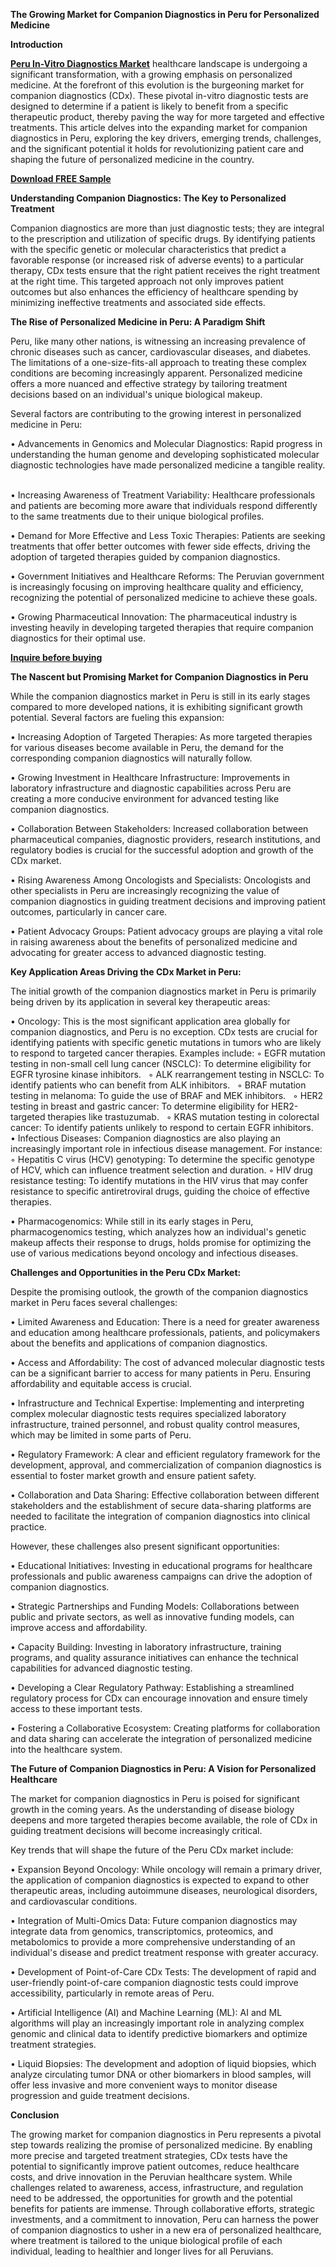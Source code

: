 **The Growing Market for Companion Diagnostics in Peru for Personalized Medicine**

**Introduction**

**[Peru In-Vitro Diagnostics Market](https://www.nextmsc.com/report/peru-in-vitro-diagnostics-market)** healthcare landscape is undergoing a significant transformation, with a growing emphasis on personalized medicine. At the forefront of this evolution is the burgeoning market for companion diagnostics (CDx). These pivotal in-vitro diagnostic tests are designed to determine if a patient is likely to benefit from a specific therapeutic product, thereby paving the way for more targeted and effective treatments. This article delves into the expanding market for companion diagnostics in Peru, exploring the key drivers, emerging trends, challenges, and the significant potential it holds for revolutionizing patient care and shaping the future of personalized medicine in the country.

**[Download FREE Sample](https://www.nextmsc.com/peru-in-vitro-diagnostics-market/request-sample)**

**Understanding Companion Diagnostics: The Key to Personalized Treatment**

Companion diagnostics are more than just diagnostic tests; they are integral to the prescription and utilization of specific drugs. By identifying patients with the specific genetic or molecular characteristics that predict a favorable response (or increased risk of adverse events) to a particular therapy, CDx tests ensure that the right patient receives the right treatment at the right time. This targeted approach not only improves patient outcomes but also enhances the efficiency of healthcare spending by minimizing ineffective treatments and associated side effects.

**The Rise of Personalized Medicine in Peru: A Paradigm Shift**

Peru, like many other nations, is witnessing an increasing prevalence of chronic diseases such as cancer, cardiovascular diseases, and diabetes. The limitations of a one-size-fits-all approach to treating these complex conditions are becoming increasingly apparent. Personalized medicine offers a more nuanced and effective strategy by tailoring treatment decisions based on an individual's unique biological makeup.   

Several factors are contributing to the growing interest in personalized medicine in Peru:
    
  • Advancements in Genomics and Molecular Diagnostics: Rapid progress in understanding the human genome and developing sophisticated molecular diagnostic technologies have made personalized medicine a tangible reality.   
  
  • Increasing Awareness of Treatment Variability: Healthcare professionals and patients are becoming more aware that individuals respond differently to the same treatments due to their unique biological profiles.
  
  • Demand for More Effective and Less Toxic Therapies: Patients are seeking treatments that offer better outcomes with fewer side effects, driving the adoption of targeted therapies guided by companion diagnostics.
  
  • Government Initiatives and Healthcare Reforms: The Peruvian government is increasingly focusing on improving healthcare quality and efficiency, recognizing the potential of personalized medicine to achieve these goals.
  
  • Growing Pharmaceutical Innovation: The pharmaceutical industry is investing heavily in developing targeted therapies that require companion diagnostics for their optimal use.   

**[Inquire before buying](https://www.nextmsc.com/peru-in-vitro-diagnostics-market/inquire-before-buying)**

**The Nascent but Promising Market for Companion Diagnostics in Peru**

While the companion diagnostics market in Peru is still in its early stages compared to more developed nations, it is exhibiting significant growth potential. Several factors are fueling this expansion:
    
  • Increasing Adoption of Targeted Therapies: As more targeted therapies for various diseases become available in Peru, the demand for the corresponding companion diagnostics will naturally follow.
  
  • Growing Investment in Healthcare Infrastructure: Improvements in laboratory infrastructure and diagnostic capabilities across Peru are creating a more conducive environment for advanced testing like companion diagnostics.
  
  • Collaboration Between Stakeholders: Increased collaboration between pharmaceutical companies, diagnostic providers, research institutions, and regulatory bodies is crucial for the successful adoption and growth of the CDx market.
  
  • Rising Awareness Among Oncologists and Specialists: Oncologists and other specialists in Peru are increasingly recognizing the value of companion diagnostics in guiding treatment decisions and improving patient outcomes, particularly in cancer care.
    
  • Patient Advocacy Groups: Patient advocacy groups are playing a vital role in raising awareness about the benefits of personalized medicine and advocating for greater access to advanced diagnostic testing.

**Key Application Areas Driving the CDx Market in Peru:**

The initial growth of the companion diagnostics market in Peru is primarily being driven by its application in several key therapeutic areas:
    
  • Oncology: This is the most significant application area globally for companion diagnostics, and Peru is no exception. CDx tests are crucial for identifying patients with specific genetic mutations in tumors who are likely to respond to targeted cancer therapies. Examples include: 
        ◦ EGFR mutation testing in non-small cell lung cancer (NSCLC): To determine eligibility for EGFR tyrosine kinase inhibitors.   
        ◦ ALK rearrangement testing in NSCLC: To identify patients who can benefit from ALK inhibitors.   
        ◦ BRAF mutation testing in melanoma: To guide the use of BRAF and MEK inhibitors.   
        ◦ HER2 testing in breast and gastric cancer: To determine eligibility for HER2-targeted therapies like trastuzumab.   
        ◦ KRAS mutation testing in colorectal cancer: To identify patients unlikely to respond to certain EGFR inhibitors.
  
  • Infectious Diseases: Companion diagnostics are also playing an increasingly important role in infectious disease management. For instance: 
        ◦ Hepatitis C virus (HCV) genotyping: To determine the specific genotype of HCV, which can influence treatment selection and duration.
        ◦ HIV drug resistance testing: To identify mutations in the HIV virus that may confer resistance to specific antiretroviral drugs, guiding the choice of effective therapies.
    
  • Pharmacogenomics: While still in its early stages in Peru, pharmacogenomics testing, which analyzes how an individual's genetic makeup affects their response to drugs, holds promise for optimizing the use of various medications beyond oncology and infectious diseases.

**Challenges and Opportunities in the Peru CDx Market:**

Despite the promising outlook, the growth of the companion diagnostics market in Peru faces several challenges:
    
  • Limited Awareness and Education: There is a need for greater awareness and education among healthcare professionals, patients, and policymakers about the benefits and applications of companion diagnostics.
  
  • Access and Affordability: The cost of advanced molecular diagnostic tests can be a significant barrier to access for many patients in Peru. Ensuring affordability and equitable access is crucial.
  
  • Infrastructure and Technical Expertise: Implementing and interpreting complex molecular diagnostic tests requires specialized laboratory infrastructure, trained personnel, and robust quality control measures, which may be limited in some parts of Peru.   
  
  • Regulatory Framework: A clear and efficient regulatory framework for the development, approval, and commercialization of companion diagnostics is essential to foster market growth and ensure patient safety.   
  
  • Collaboration and Data Sharing: Effective collaboration between different stakeholders and the establishment of secure data-sharing platforms are needed to facilitate the integration of companion diagnostics into clinical practice.

However, these challenges also present significant opportunities:
    
  • Educational Initiatives: Investing in educational programs for healthcare professionals and public awareness campaigns can drive the adoption of companion diagnostics.   
  
  • Strategic Partnerships and Funding Models: Collaborations between public and private sectors, as well as innovative funding models, can improve access and affordability.
  
  • Capacity Building: Investing in laboratory infrastructure, training programs, and quality assurance initiatives can enhance the technical capabilities for advanced diagnostic testing.
  
  • Developing a Clear Regulatory Pathway: Establishing a streamlined regulatory process for CDx can encourage innovation and ensure timely access to these important tests.
  
  • Fostering a Collaborative Ecosystem: Creating platforms for collaboration and data sharing can accelerate the integration of personalized medicine into the healthcare system.   

**The Future of Companion Diagnostics in Peru: A Vision for Personalized Healthcare**

The market for companion diagnostics in Peru is poised for significant growth in the coming years. As the understanding of disease biology deepens and more targeted therapies become available, the role of CDx in guiding treatment decisions will become increasingly critical.

Key trends that will shape the future of the Peru CDx market include:
    
  • Expansion Beyond Oncology: While oncology will remain a primary driver, the application of companion diagnostics is expected to expand to other therapeutic areas, including autoimmune diseases, neurological disorders, and cardiovascular conditions.
  
  • Integration of Multi-Omics Data: Future companion diagnostics may integrate data from genomics, transcriptomics, proteomics, and metabolomics to provide a more comprehensive understanding of an individual's disease and predict treatment response with greater accuracy.
  
  • Development of Point-of-Care CDx Tests: The development of rapid and user-friendly point-of-care companion diagnostic tests could improve accessibility, particularly in remote areas of Peru.
  
  • Artificial Intelligence (AI) and Machine Learning (ML): AI and ML algorithms will play an increasingly important role in analyzing complex genomic and clinical data to identify predictive biomarkers and optimize treatment strategies.   
  
  • Liquid Biopsies: The development and adoption of liquid biopsies, which analyze circulating tumor DNA or other biomarkers in blood samples, will offer less invasive and more convenient ways to monitor disease progression and guide treatment decisions.

**Conclusion**

The growing market for companion diagnostics in Peru represents a pivotal step towards realizing the promise of personalized medicine. By enabling more precise and targeted treatment strategies, CDx tests have the potential to significantly improve patient outcomes, reduce healthcare costs, and drive innovation in the Peruvian healthcare system. While challenges related to awareness, access, infrastructure, and regulation need to be addressed, the opportunities for growth and the potential benefits for patients are immense. Through collaborative efforts, strategic investments, and a commitment to innovation, Peru can harness the power of companion diagnostics to usher in a new era of personalized healthcare, where treatment is tailored to the unique biological profile of each individual, leading to healthier and longer lives for all Peruvians.
